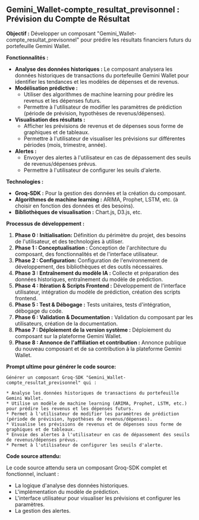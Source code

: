 ##  Gemini_Wallet-compte_resultat_previsonnel :  Prévision du Compte de Résultat 

**Objectif :** Développer un composant  "Gemini_Wallet-compte_resultat_previsonnel" pour prédire les résultats financiers futurs du portefeuille Gemini Wallet. 

**Fonctionnalités :**

* **Analyse des données historiques :** Le composant analysera les données historiques de transactions du portefeuille Gemini Wallet pour identifier les tendances et les modèles de dépenses et de revenus.
* **Modélisation prédictive :** 
    * Utiliser des algorithmes de machine learning pour prédire les revenus et les dépenses futurs. 
    * Permettre à l'utilisateur de modifier les paramètres de prédiction (période de prévision, hypothèses de revenus/dépenses).
* **Visualisation des résultats :**  
    * Afficher les prévisions de revenus et de dépenses sous forme de graphiques et de tableaux.
    * Permettre à l'utilisateur de visualiser les prévisions sur différentes périodes (mois, trimestre, année).
* **Alertes :**  
    * Envoyer des alertes à l'utilisateur en cas de dépassement des seuils de revenus/dépenses prévus.
    * Permettre à l'utilisateur de configurer les seuils d'alerte.

**Technologies :**

* **Groq-SDK :** Pour la gestion des données et la création du composant.
* **Algorithmes de machine learning :**  ARIMA, Prophet, LSTM, etc. (à choisir en fonction des données et des besoins).
* **Bibliothèques de visualisation :** Chart.js, D3.js, etc.

**Processus de développement :**

1. **Phase 0 : Initialisation:**  Définition du périmètre du projet, des besoins de l'utilisateur, et des technologies à utiliser.
2. **Phase 1 : Conceptualisation :**  Conception de l'architecture du composant, des fonctionnalités et de l'interface utilisateur.
3. **Phase 2 : Configuration:**  Configuration de l'environnement de développement, des bibliothèques et des outils nécessaires.
4. **Phase 3 : Entraînement du modèle IA :**  Collecte et préparation des données historiques, entraînement du modèle de prédiction.
5. **Phase 4 : Itération & Scripts Frontend :**  Développement de l'interface utilisateur, intégration du modèle de prédiction, création des scripts frontend.
6. **Phase 5 : Test & Débogage :**  Tests unitaires, tests d'intégration, débogage du code.
7. **Phase 6 : Validation & Documentation :**  Validation du composant par les utilisateurs, création de la documentation.
8. **Phase 7 : Déploiement de la version système :**  Déploiement du composant sur la plateforme Gemini Wallet.
9. **Phase 8 : Annonce de l'affiliation et contribution :**  Annonce publique du nouveau composant et de sa contribution à la plateforme Gemini Wallet. 



**Prompt ultime pour générer le code source:**

```
Générer un composant Groq-SDK "Gemini_Wallet-compte_resultat_previsonnel" qui :

* Analyse les données historiques de transactions du portefeuille Gemini Wallet.
* Utilise un modèle de machine learning (ARIMA, Prophet, LSTM, etc.) pour prédire les revenus et les dépenses futurs.
* Permet à l'utilisateur de modifier les paramètres de prédiction (période de prévision, hypothèses de revenus/dépenses).
* Visualise les prévisions de revenus et de dépenses sous forme de graphiques et de tableaux.
* Envoie des alertes à l'utilisateur en cas de dépassement des seuils de revenus/dépenses prévus.
* Permet à l'utilisateur de configurer les seuils d'alerte.

```

**Code source attendu:**

Le code source attendu sera un composant Groq-SDK complet et fonctionnel, incluant :

* La logique d'analyse des données historiques.
* L'implémentation du modèle de prédiction.
* L'interface utilisateur pour visualiser les prévisions et configurer les paramètres.
* La gestion des alertes.



